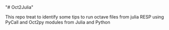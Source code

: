 "# Oct2Julia"

This repo treat to identify some tips to run octave files from julia RESP
using PyCall and Oct2py modules from Julia and Python
